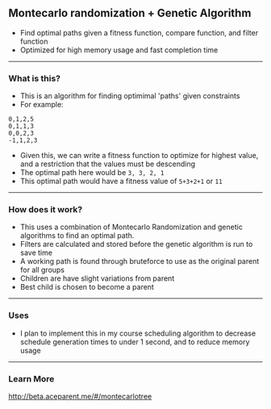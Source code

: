 ## Montecarlo randomization + Genetic Algorithm
- Find optimal paths given a fitness function, compare function,  and filter function
- Optimized for high memory usage and fast completion time
___

### What is this?
- This is an algorithm for finding optimimal 'paths' given constraints
- For example:
```
0,1,2,5
0,1,1,3
0,0,2,3
-1,1,2,3
```
- Given this, we can write a fitness function to optimize for highest value, and a restriction that the values must be descending
- The optimal path here would be `3, 3, 2, 1`
- This optimal path would have a fitness value of `5+3+2+1` or `11`
___
### How does it work?
- This uses a combination of Montecarlo Randomization and genetic algorithms to find an optimal path.
- Filters are calculated and stored before the genetic algorithm is run to save time
- A working path is found through bruteforce to use as the original parent for all groups
- Children are have slight variations from parent
- Best child is chosen to become a parent
___
### Uses
- I plan to implement this in my course scheduling algorithm to decrease schedule generation times to under 1 second, and to reduce memory usage
___
### Learn More
http://beta.aceparent.me/#/montecarlotree
